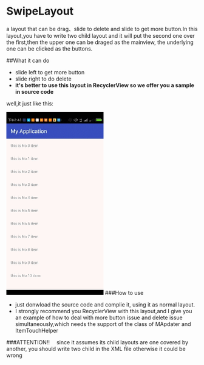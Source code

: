 # SwipeLayout
a layout that can be drag、slide to delete and slide to get more button.In this layout,you have to write two child layout and it
will put the second one over the first,then the upper one can be draged as the mainview, the underlying one can be clicked as the
buttons.


##What it can do
* slide left to get more button 
* slide right to do delete
* **it's better to use this layout in RecyclerView so we offer you a sample in source code**

well,it just like this:

![swipepic](https://github.com/RuiDu93/SwipeLayout/blob/master/pic/swipe.gif)
###How to use
* just donwload the source code and complie it, using it as normal layout.
* I strongly recommend you RecyclerView with this layout,and I give you an example of how to deal with more button issue and delete issue simultaneously,which needs the support of the class of MApdater and ItemTouchHelper

###ATTENTION!!
&emsp;since it assumes its child layouts are one covered by another, you should write two child in the XML file otherwise it could be wrong
